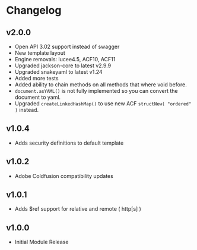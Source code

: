 # Changelog

## v2.0.0

* Open API 3.02 support instead of swagger
* New template layout
* Engine removals: lucee4.5, ACF10, ACF11
* Upgraded jackson-core to latest v2.9.9
* Upgraded snakeyaml to latest v1.24
* Added more tests
* Added ability to chain methods on all methods that where void before.
* `document.asYAML()` is not fully implemented so you can convert the document to yaml.
* Upgraded `createLinkedHashMap()` to use new ACF `structNew( "ordered" )` instead.

## v1.0.4

*  Adds security definitions to default template 

## v1.0.2

* Adobe Coldfusion compatibility updates

## v1.0.1

* Adds $ref support for relative and remote ( http[s] )

## v1.0.0 

* Initial Module Release